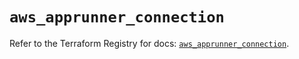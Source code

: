# `aws_apprunner_connection`

Refer to the Terraform Registry for docs: [`aws_apprunner_connection`](https://registry.terraform.io/providers/hashicorp/aws/5.81.0/docs/resources/apprunner_connection).
